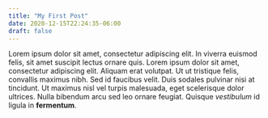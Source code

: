 ```yaml
---
title: "My First Post"
date: 2020-12-15T22:24:35-06:00
draft: false
---
```


Lorem ipsum dolor sit amet, consectetur adipiscing elit. In viverra euismod felis, sit amet suscipit lectus ornare quis. Lorem ipsum dolor sit amet, consectetur adipiscing elit. Aliquam erat volutpat. Ut ut tristique felis, convallis maximus nibh. Sed id faucibus velit. Duis sodales pulvinar nisi at tincidunt. Ut maximus nisl vel turpis malesuada, eget scelerisque dolor ultrices. Nulla bibendum arcu sed leo ornare feugiat. Quisque *vestibulum* id ligula in **fermentum**.
